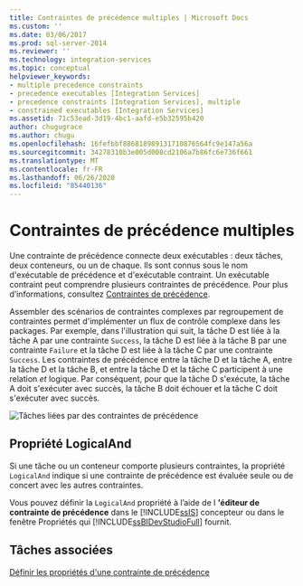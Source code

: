 ```yaml
---
title: Contraintes de précédence multiples | Microsoft Docs
ms.custom: ''
ms.date: 03/06/2017
ms.prod: sql-server-2014
ms.reviewer: ''
ms.technology: integration-services
ms.topic: conceptual
helpviewer_keywords:
- multiple precedence constraints
- precedence executables [Integration Services]
- precedence constraints [Integration Services], multiple
- constrained executables [Integration Services]
ms.assetid: 71c53ead-3d19-4bc1-aafd-e5b32595b420
author: chugugrace
ms.author: chugu
ms.openlocfilehash: 16fefbbf886818989131710876564fc9e147a56a
ms.sourcegitcommit: 34278310b3e005d008cd2106a7b86fc6e736f661
ms.translationtype: MT
ms.contentlocale: fr-FR
ms.lasthandoff: 06/26/2020
ms.locfileid: "85440136"
---
```

# <a name="multiple-precedence-constraints"></a>Contraintes de précédence multiples
  Une contrainte de précédence connecte deux exécutables : deux tâches, deux conteneurs, ou un de chaque. Ils sont connus sous le nom d'exécutable de précédence et d'exécutable contraint. Un exécutable contraint peut comprendre plusieurs contraintes de précédence. Pour plus d’informations, consultez [Contraintes de précédence](control-flow/precedence-constraints.md).  
  
 Assembler des scénarios de contraintes complexes par regroupement de contraintes permet d'implémenter un flux de contrôle complexe dans les packages. Par exemple, dans l'illustration qui suit, la tâche D est liée à la tâche A par une contrainte `Success`, la tâche D est liée à la tâche B par une contrainte `Failure` et la tâche D est liée à la tâche C par une contrainte `Success`. Les contraintes de précédence entre la tâche D et la tâche A, entre la tâche D et la tâche B, et entre la tâche D et la tâche C participent à une relation *et* logique. Par conséquent, pour que la tâche D s'exécute, la tâche A doit s'exécuter avec succès, la tâche B doit échouer et la tâche C doit s'exécuter avec succès.  
  
 ![Tâches liées par des contraintes de précédence](media/precedenceconstraints.gif "Tâches liées par des contraintes de précédence")  
  
## <a name="logicaland-property"></a>Propriété LogicalAnd  
 Si une tâche ou un conteneur comporte plusieurs contraintes, la propriété `LogicalAnd` indique si une contrainte de précédence est évaluée seule ou de concert avec les autres contraintes.  
  
 Vous pouvez définir la `LogicalAnd` propriété à l’aide de l **'éditeur de contrainte de précédence** dans le [!INCLUDE[ssIS](../includes/ssis-md.md)] concepteur ou dans le fenêtre Propriétés qui [!INCLUDE[ssBIDevStudioFull](../includes/ssbidevstudiofull-md.md)] fournit.  
  
## <a name="related-tasks"></a>Tâches associées  
 [Définir les propriétés d'une contrainte de précédence](../../2014/integration-services/set-the-properties-of-a-precedence-constraint.md)  
  
  
